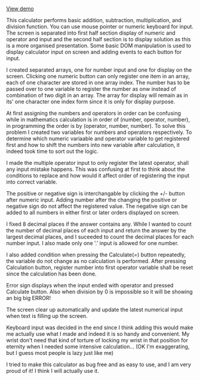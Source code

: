 [View demo](https://yuejiahz.github.io/calculator/)


This calculator performs basic addition, subtraction, multiplication, and division function. You can use mouse pointer or numeric keyboard for input. 
The screen is separated into first half section display of numeric and operator and input and the second half section is to display solution as this is a more organised presentation.
Some basic DOM manipulation is used to display calculator input on screen and adding events to each button for input.

I created separated arrays, one for number input and one for display on the screen. Clicking one numeric button can only register one item in an 
array, each of one character are stored in one array index. The number has to be passed over to one variable to register the number as onw instead of combination 
of two digit in an array. The array for display will remain as in its' one character one index form since it is only for display purpose.

At first assigning the numbers and operators in order can be confusing while in mathematics calculation is in order of (number, operator, number), in programming
the order is by (operator, number, number). To solve this problem I created two variables for numbers and operators respectively. To determine which numeric variaable 
and operator variable to get registered first and how to shift the numbers into new variable after calculation, it indeed took time to sort out the logic.

I made the multiple operator input to only register the latest operator, shall any input mistake happens. This was confusing at first to think about the conditions to replace
and how would it affect order of registering the input into correct variable. 

The positive or negative sign is interchangable by clicking the +/- button after numeric input. Adding number after the changing the positive or negative sign 
do not affect the registered value. The negative sign can be added to all numbers in either first or later orders displayed on screen.

I fixed 8 decimal places if the answer contains any. While I wanted to count the number of decimal places of each input and return the answer by the largest decimal places,
and I suceeded to count the decimal places for each number input. I also made only one '.' input is allowed for one number.

I also added condition when pressing the Calculate(=) button repeatedly, the variable do not change as no calculation is performed. After pressing Calculation button, register 
number into first operator variable shall be reset since the calculation has been done.

Error sign displays when the input ended with operator and pressed Calculate button. Also when division by 0 is impossible so it will be showing an big big ERROR!

The screen clear up automatically and update the latest numerical input when text is filling up the screen.

Keyboard input was decided in the end since I think adding this would make me actually use what I made and indeed it is so handy and convenient.
My wrist don't need that kind of torture of locking my wrist in that position for eternity when I needed some intensive calculation... (OK I'm exaggerating, but I guess most people is 
lazy just like me)

I tried to make this calculator as bug free and as easy to use, and I am very proud of it! I think I will actually use it.




